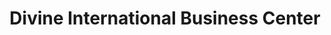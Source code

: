 ---
title: "Divine International Business Center"
url: /zwedru/divine-international-business-center/
shop: convenience
---